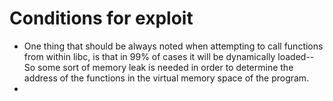# Conditions for exploit
- One thing that should be always noted when attempting to call functions from within libc, is that in 99% of cases it will be dynamically loaded-- So some sort of memory leak is needed in order to determine the address of the functions in the virtual memory space of the program.
- 
